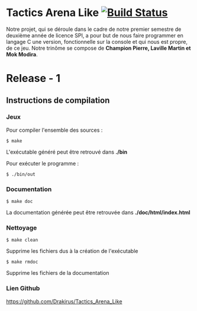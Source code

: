 Tactics Arena Like  [![Build Status](https://travis-ci.org/Drakirus/Tactics_Arena_Like.svg)](https://travis-ci.org/Drakirus/Tactics_Arena_Like/)
==

Notre projet, qui se déroule dans le cadre de notre premier semestre de deuxième année de licence SPI, a pour but de nous faire programmer en langage C une version, fonctionnelle sur la console et qui nous est propre, de ce jeu. Notre trinôme se compose de **Champion Pierre, Laville Martin et Mok Modira**.

# Release - 1

## Instructions de compilation
### Jeux
Pour compiler l'ensemble des sources :
```
$ make
```
 L'exécutable généré peut être retrouvé dans **./bin**

Pour exécuter le programme :

```
$ ./bin/out
```
### Documentation
```
$ make doc
```
La documentation  générée peut être retrouvée dans **./doc/html/index.html**
### Nettoyage
```
$ make clean
```
 Supprime les fichiers dus à la création de l'exécutable
 ```
 $ make rmdoc
 ```
  Supprime les fichiers de la documentation



### Lien Github


https://github.com/Drakirus/Tactics_Arena_Like
